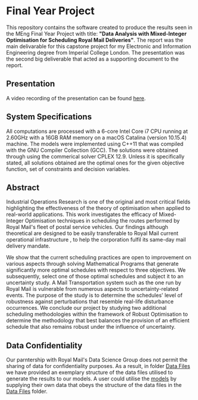 # Final Year Project

This repository contains the software created to produce the results seen in the MEng Final Year Project with title: **"Data Analysis with Mixed-Integer Optimisation for Scheduling Royal Mail Deliveries"**. The report was the main delivarable for this capstone project for my Electronic and Information Engineering degree from Imperial College London. The presentation was the second big deliverable that acted as a supporting document to the report.

## Presentation
A video recording of the presentation can be found [here](https://drive.google.com/file/d/1GWNCE-ttuvUHjM8YBO-D7UrHKGpXaXwI/view?usp=sharing).

## System Specifications
All computations are processed with a 6-core Intel Core i7 CPU running at 2.60GHz with a 16GB RAM memory on a macOS Catalina (version 10.15.4) machine. The models were implemented using C++11 that was compiled with the GNU Compiler Collection (GCC). The solutions were obtained through using the commerical solver CPLEX 12.9. Unless it is specifically stated, all solutions obtained are the optimal ones for the given objective function, set of constraints and decision variables.   

## Abstract
Industrial Operations Research is one of the original and most critical fields highlighting the effectiveness of the theory of optimisation when applied to real-world applications. This work investigates the efficacy of Mixed-Integer Optimisation techniques in scheduling the routes performed by Royal Mail's fleet of postal service vehicles. Our findings although theoretical are designed to be easily transferable to Royal Mail current operational infrastructure , to help the corporation fulfil its same-day mail delivery mandate. 

We show that the current scheduling practices are open to improvement on various aspects through solving Mathematical Programs that generate significantly more optimal schedules with respect to three objectives. We subsequently, select one of those optimal schedules and subject it to an uncertainty study. A Mail Transportation system such as the one run by Royal Mail is vulnerable from numerous aspects to uncertainty-related events. The purpose of the study is to determine the schedules' level of robustness against perturbations that resemble real-life disturbance occurrences. We conclude our project by studying two additional scheduling methodologies within the framework of Robust Optimisation to determine the methodology that best balances the provision of an efficient schedule that also remains robust under the influence of uncertainty.

## Data Confidentiality
Our parntership with Royal Mail's Data Science Group does not permit the sharing of data for confidentiality purposes. As a result, in folder [Data Files](Software/Data_Files_Example) we have provided an exemplary structure of the data files utilised to generate the results to our models. A user could utilise the [models](Software/Models) by supplying their own data that obeys the structure of the data files in the [Data Files](Software/Data_Files_Example) folder.
